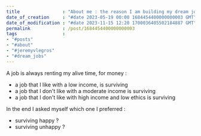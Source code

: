 ```yaml
---
title                : "About me : the reason I am building my dream job"
date_of_creation     : "#date 2023-05-19 00:00 1684454400000000003 GMT"
date_of_modification : "#date 2023-11-15 12:20 1700036405502184887 GMT"
permalink            : /post/1684454400000000003
tags                 : 
- "#posts"
- "#about"
- "#jeremyvlegros"
- "#dream_jobs"
---
```


A job is always renting my alive time, for money : 

- a job that I like with a low income, is surviving
- a job that I don't like with a moderate income is surviving
- a job that I don't like with high income and low ethics is surviving

In the end I asked myself which one I preferred :
- surviving happy ?
- surviving unhappy ? 
